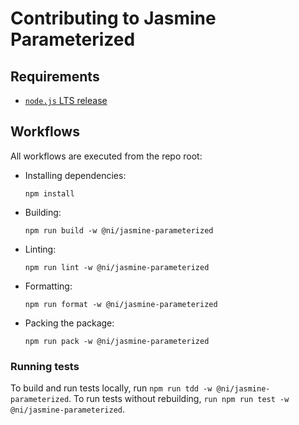 # Contributing to Jasmine Parameterized

## Requirements
- [`node.js` LTS release](https://nodejs.org/en/download/)

## Workflows

All workflows are executed from the repo root:

- Installing dependencies:
    ```
    npm install
    ```

- Building:
    ```
    npm run build -w @ni/jasmine-parameterized
    ```

- Linting:
    ```
    npm run lint -w @ni/jasmine-parameterized
    ```

- Formatting:
    ```
    npm run format -w @ni/jasmine-parameterized
    ```

- Packing the package:
    ```
    npm run pack -w @ni/jasmine-parameterized
    ```

### Running tests

To build and run tests locally, run `npm run tdd -w @ni/jasmine-parameterized`. To run tests without rebuilding, `run npm run test -w @ni/jasmine-parameterized`.
